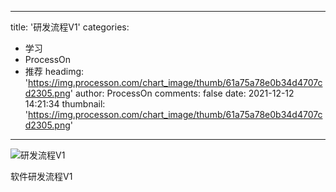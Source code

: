 
---
title: '研发流程V1'
categories: 
 - 学习
 - ProcessOn
 - 推荐
headimg: 'https://img.processon.com/chart_image/thumb/61a75a78e0b34d4707cd2305.png'
author: ProcessOn
comments: false
date: 2021-12-12 14:21:34
thumbnail: 'https://img.processon.com/chart_image/thumb/61a75a78e0b34d4707cd2305.png'
---

<div>   
<img class="thumb" alt="研发流程V1" src="https://img.processon.com/chart_image/thumb/61a75a78e0b34d4707cd2305.png" referrerpolicy="no-referrer">
<p>软件研发流程V1</p>  
</div>
            